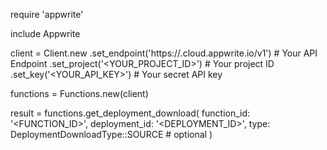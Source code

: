 require 'appwrite'

include Appwrite

client = Client.new
    .set_endpoint('https://<REGION>.cloud.appwrite.io/v1') # Your API Endpoint
    .set_project('<YOUR_PROJECT_ID>') # Your project ID
    .set_key('<YOUR_API_KEY>') # Your secret API key

functions = Functions.new(client)

result = functions.get_deployment_download(
    function_id: '<FUNCTION_ID>',
    deployment_id: '<DEPLOYMENT_ID>',
    type: DeploymentDownloadType::SOURCE # optional
)
